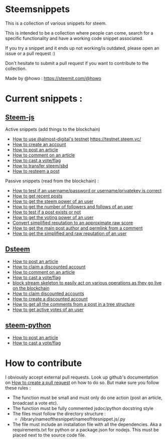 # Steemsnippets

This is a collection of various snippets for steem.

This is intended to be a collection where people can come, search for a specific functionality and have a working code snippet associated.

If you try a snippet and it ends up not working/is outdated, please open an issue or a pull request :)

Don't hesitate to submit a pull request if you want to contribute to the collection.

Made by @howo : https://steemit.com/@howo


# Current snippets :

## [Steem-js](https://github.com/steemit/steem-js)

Active snippets (add things to the blockchain)
- [How to use @almost-digital's testnet](https://github.com/drov0/steemsnippets/tree/master/steemjs/use_testnet) https://testnet.steem.vc/
- [How to create an account](https://github.com/drov0/steemsnippets/tree/master/steemjs/create_account)
- [How to post an article](https://github.com/drov0/steemsnippets/tree/master/steemjs/post)
- [How to comment on an article](https://github.com/drov0/steemsnippets/tree/master/steemjs/comment)
- [How to cast a vote/flag](https://github.com/drov0/steemsnippets/tree/master/steemjs/vote)
- [How to transfer steem/sbd](https://github.com/drov0/steemsnippets/tree/master/steemjs/transfer)
- [How to resteem a post](https://github.com/drov0/steemsnippets/tree/master/steemjs/resteem)

Passive snippets (read from the blockchain) :
- [How to test if an username/password or username/privatekey is correct](https://github.com/drov0/steemsnippets/tree/master/steemjs/test_login)
- [How to get recent posts](https://github.com/drov0/steemsnippets/tree/master/steemjs/get_new_posts)
- [How to get the steem power of an user](https://github.com/drov0/steemsnippets/tree/master/steemjs/get_steem_power)
- [How to get the number of followers and follows of an user](https://github.com/drov0/steemsnippets/tree/master/steemjs/get_followers_following)
- [How to test if a post exists or not](https://github.com/drov0/steemsnippets/tree/master/steemjs/post_exists)
- [How to get the voting power of an user ](https://github.com/drov0/steemsnippets/tree/master/steemjs/voting_power)
- [Convert simplified reputation to an approximate raw score](https://github.com/drov0/steemsnippets/tree/master/steemjs/simplified_rep_to_raw)
- [How to get the main post author and permlink from a comment](https://github.com/drov0/steemsnippets/tree/master/steemjs/get_root_post)
- [How to get the simplified and raw reputation of an user](https://github.com/drov0/steemsnippets/tree/master/steemjs/get_reputation)

## [Dsteem](https://github.com/jnordberg/dsteem)

- [How to post an article](https://github.com/drov0/steemsnippets/tree/master/dsteem/post)
- [How to claim a discounted account](https://github.com/drov0/steemsnippets/tree/master/dsteem/claimAccount)
- [How to comment on an article](https://github.com/drov0/steemsnippets/tree/master/dsteem/comment)
- [How to cast a vote/flag](https://github.com/drov0/steemsnippets/tree/master/dsteem/vote)
- [block stream skeleton to easily act on various operations as they go live on the blockchain](https://github.com/drov0/steemsnippets/tree/master/dsteem/block_feed)
- [How to claim discounted accounts](https://github.com/drov0/steemsnippets/tree/master/dsteem/claim_account)
- [How to create a discounted account](https://github.com/drov0/steemsnippets/tree/master/dsteem/create_discounted_account)
- [How to get all the comments from a post in a tree structure](https://github.com/drov0/steemsnippets/tree/master/dsteem/get_all_comments)
- [How to get active votes of an user](https://github.com/drov0/steemsnippets/tree/master/dsteem/get_active_votes)

## [steem-python](https://github.com/steemit/steem-python)

- [How to post an article](https://github.com/drov0/steemsnippets/tree/master/steem-python/post)
- [How to cast a vote/flag](https://github.com/drov0/steemsnippets/tree/master/steem-python/vote)



# How to contribute

I obviously accept external pull requests. Look up github's documentation on [How to create a pull request](https://help.github.com/articles/creating-a-pull-request/) on how to do so. But make sure you follow these rules :

* The function must be small and must only do one action (post an article, broadcast a vote etc).
* The function must be fully commented jsdoc/python docstring style
* The files must follow the directory structure :
  * /library/nameofthesnippet/nameofhtesnippet.js/.py
* The file must include an installation file with all the dependencies. Aka a requirements.txt for python or a package.json for nodejs. This must be placed next to the source code file.
